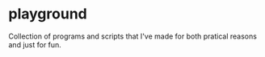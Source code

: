playground
==========


Collection of programs and scripts that I've made for both pratical reasons and just for fun.
